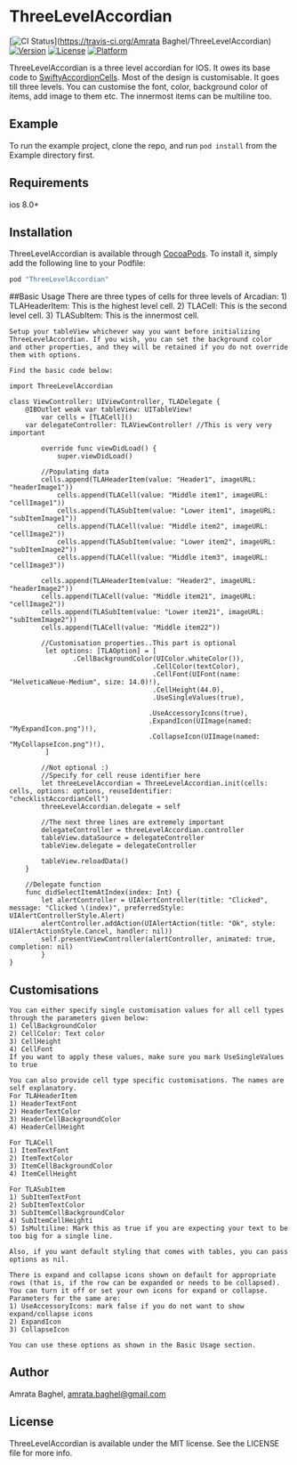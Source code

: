 # ThreeLevelAccordian

[![CI Status](https://travis-ci.org/amratab/ThreeLevelAccordian.svg?branch=master)](https://travis-ci.org/Amrata Baghel/ThreeLevelAccordian)
[![Version](https://img.shields.io/cocoapods/v/ThreeLevelAccordian.svg?style=flat)](http://cocoapods.org/pods/ThreeLevelAccordian)
[![License](https://img.shields.io/cocoapods/l/ThreeLevelAccordian.svg?style=flat)](http://cocoapods.org/pods/ThreeLevelAccordian)
[![Platform](https://img.shields.io/cocoapods/p/ThreeLevelAccordian.svg?style=flat)](http://cocoapods.org/pods/ThreeLevelAccordian)

ThreeLevelAccordian is a three level accordian for IOS. It owes its base code to [SwiftyAccordionCells](https://github.com/justinmfischer/SwiftyAccordionCells). Most of the design is customisable. It goes till three levels. You can customise the font, color, background color of items, add image to them etc. The innermost items can be multiline too. 

## Example

To run the example project, clone the repo, and run `pod install` from the Example directory first.

## Requirements
ios 8.0+

## Installation

ThreeLevelAccordian is available through [CocoaPods](http://cocoapods.org). To install
it, simply add the following line to your Podfile:

```ruby
pod "ThreeLevelAccordian"
```

##Basic Usage
	There are three types of cells for three levels of Arcadian:
	1) TLAHeaderItem: This is the highest level cell.
	2) TLACell: This is the second level cell.
	3) TLASubItem: This is the innermost cell.
	
	Setup your tableView whichever way you want before initializing ThreeLevelAccordian. If you wish, you can set the background color 	   and other properties, and they will be retained if you do not override them with options.
	
	Find the basic code below:

	import ThreeLevelAccordian

	class ViewController: UIViewController, TLADelegate {
		@IBOutlet weak var tableView: UITableView!
    		var cells = [TLACell]()
   		var delegateController: TLAViewController! //This is very very important

    		override func viewDidLoad() {
        		super.viewDidLoad()
			
			//Populating data
			cells.append(TLAHeaderItem(value: "Header1", imageURL: "headerImage1"))
        		cells.append(TLACell(value: "Middle item1", imageURL: "cellImage1"))
        		cells.append(TLASubItem(value: "Lower item1", imageURL: "subItemImage1"))
        		cells.append(TLACell(value: "Middle item2", imageURL: "cellImage2"))
        		cells.append(TLASubItem(value: "Lower item2", imageURL: "subItemImage2"))
       			cells.append(TLACell(value: "Middle item3", imageURL: "cellImage3"))

			cells.append(TLAHeaderItem(value: "Header2", imageURL: "headerImage2"))
			cells.append(TLACell(value: "Middle item21", imageURL: "cellImage2"))
			cells.append(TLASubItem(value: "Lower item21", imageURL: "subItemImage2"))
			cells.append(TLACell(value: "Middle item22"))

			//Customisation properties..This part is optional
			 let options: [TLAOption] = [
			 		.CellBackgroundColor(UIColor.whiteColor()),
                                       	.CellColor(textColor),
                                      	.CellFont(UIFont(name: "HelveticaNeue-Medium", size: 14.0)!),
                                       	.CellHeight(44.0),
                                       	.UseSingleValues(true),
                                       
                                       .UseAccessoryIcons(true),
                                       .ExpandIcon(UIImage(named: "MyExpandIcon.png")!),
                                       .CollapseIcon(UIImage(named: "MyCollapseIcon.png")!),
			 ]
			 
			//Not optional :) 
			//Specify for cell reuse identifier here
			let threeLevelAccordian = ThreeLevelAccordian.init(cells: cells, options: options, reuseIdentifier: 					"checklistAccordianCell") 
			threeLevelAccordian.delegate = self
			
			//The next three lines are extremely important
			delegateController = threeLevelAccordian.controller
			tableView.dataSource = delegateController
			tableView.delegate = delegateController
			
			tableView.reloadData()
		}
		
		//Delegate function
		func didSelectItemAtIndex(index: Int) {
			let alertController = UIAlertController(title: "Clicked", message: "Clicked \(index)", preferredStyle: 					UIAlertControllerStyle.Alert)
			alertController.addAction(UIAlertAction(title: "Ok", style: UIAlertActionStyle.Cancel, handler: nil))
			self.presentViewController(alertController, animated: true, completion: nil)
    		}
	}

## Customisations
	You can either specify single customisation values for all cell types through the parameters given below:
	1) CellBackgroundColor
	2) CellColor: Text color
	3) CellHeight
	4) CellFont
	If you want to apply these values, make sure you mark UseSingleValues to true
 
	You can also provide cell type specific customisations. The names are self explanatory.
	For TLAHeaderItem
	1) HeaderTextFont
	2) HeaderTextColor
	3) HeaderCellBackgroundColor
	4) HeaderCellHeight

	For TLACell
	1) ItemTextFont
	2) ItemTextColor
	3) ItemCellBackgroundColor
	4) ItemCellHeight

	For TLASubItem
	1) SubItemTextFont
	2) SubItemTextColor
	3) SubItemCellBackgroundColor
	4) SubItemCellHeighti
	5) IsMultiline: Mark this as true if you are expecting your text to be too big for a single line.

	Also, if you want default styling that comes with tables, you can pass options as nil.	

	There is expand and collapse icons shown on default for appropriate rows (that is, if the row can be expanded or needs to be collapsed). You can turn it off or set your own icons for expand or collapse. Parameters for the same are:
	1) UseAccessoryIcons: mark false if you do not want to show expand/collapse icons
	2) ExpandIcon
	3) CollapseIcon

	You can use these options as shown in the Basic Usage section.
## Author

Amrata Baghel, amrata.baghel@gmail.com

## License

ThreeLevelAccordian is available under the MIT license. See the LICENSE file for more info.
